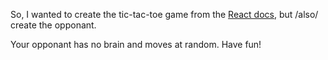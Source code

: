 So, I wanted to create the tic-tac-toe game from the [React docs](https://reactjs.org/tutorial/tutorial.html), but /also/ create the opponant. 

Your opponant has no brain and moves at random. Have fun! 